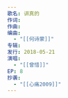 ```yaml
---
歌名: 讲真的
作词: 
作曲: 
编曲: 
  - "[[何诗蒙]]"
专辑: 
发行: 2018-05-21
演唱:
  - "[[曾惜]]"
EP: 8
抄袭: 
  - "[[心痛2009]]"
---
```


